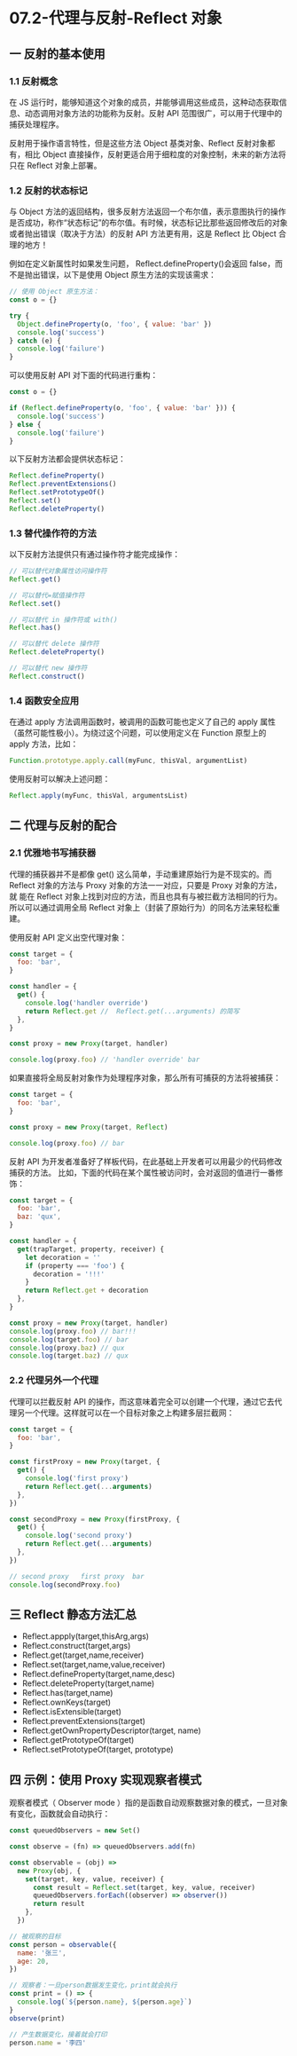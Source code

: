 # 07.2-代理与反射-Reflect 对象

## 一 反射的基本使用

### 1.1 反射概念

在 JS 运行时，能够知道这个对象的成员，并能够调用这些成员，这种动态获取信息、动态调用对象方法的功能称为反射。反射 API 范围很广，可以用于代理中的捕获处理程序。

反射用于操作语言特性，但是这些方法 Object 基类对象、Reflect 反射对象都有，相比 Object 直接操作，反射更适合用于细粒度的对象控制，未来的新方法将只在 Reflect 对象上部署。

### 1.2 反射的状态标记

与 Object 方法的返回结构，很多反射方法返回一个布尔值，表示意图执行的操作是否成功，称作“状态标记”的布尔值。有时候，状态标记比那些返回修改后的对象或者抛出错误（取决于方法）的反射 API 方法更有用，这是 Reflect 比 Object 合理的地方！

例如在定义新属性时如果发生问题， Reflect.defineProperty()会返回 false，而不是抛出错误，以下是使用 Object 原生方法的实现该需求：

```js
// 使用 Object 原生方法：
const o = {}

try {
  Object.defineProperty(o, 'foo', { value: 'bar' })
  console.log('success')
} catch (e) {
  console.log('failure')
}
```

可以使用反射 API 对下面的代码进行重构：

```js
const o = {}

if (Reflect.defineProperty(o, 'foo', { value: 'bar' })) {
  console.log('success')
} else {
  console.log('failure')
}
```

以下反射方法都会提供状态标记：

```js
Reflect.defineProperty()
Reflect.preventExtensions()
Reflect.setPrototypeOf()
Reflect.set()
Reflect.deleteProperty()
```

### 1.3 替代操作符的方法

以下反射方法提供只有通过操作符才能完成操作：

```js
// 可以替代对象属性访问操作符
Reflect.get()

// 可以替代=赋值操作符
Reflect.set()

// 可以替代 in 操作符或 with()
Reflect.has()

// 可以替代 delete 操作符
Reflect.deleteProperty()

// 可以替代 new 操作符
Reflect.construct()
```

### 1.4 函数安全应用

在通过 apply 方法调用函数时，被调用的函数可能也定义了自己的 apply 属性（虽然可能性极小）。为绕过这个问题，可以使用定义在 Function 原型上的 apply 方法，比如：

```js
Function.prototype.apply.call(myFunc, thisVal, argumentList)
```

使用反射可以解决上述问题：

```js
Reflect.apply(myFunc, thisVal, argumentsList)
```

## 二 代理与反射的配合

### 2.1 优雅地书写捕获器

代理的捕获器并不是都像 get() 这么简单，手动重建原始行为是不现实的。而 Reflect 对象的方法与 Proxy 对象的方法一一对应，只要是 Proxy 对象的方法，就
能在 Reflect 对象上找到对应的方法，而且也具有与被拦截方法相同的行为。所以可以通过调用全局 Reflect 对象上（封装了原始行为）的同名方法来轻松重建。

使用反射 API 定义出空代理对象：

```js
const target = {
  foo: 'bar',
}

const handler = {
  get() {
    console.log('handler override')
    return Reflect.get //  Reflect.get(...arguments) 的简写
  },
}

const proxy = new Proxy(target, handler)

console.log(proxy.foo) // 'handler override' bar
```

如果直接将全局反射对象作为处理程序对象，那么所有可捕获的方法将被捕获：

```js
const target = {
  foo: 'bar',
}

const proxy = new Proxy(target, Reflect)

console.log(proxy.foo) // bar
```

反射 API 为开发者准备好了样板代码，在此基础上开发者可以用最少的代码修改捕获的方法。 比如，下面的代码在某个属性被访问时，会对返回的值进行一番修饰：

```js
const target = {
  foo: 'bar',
  baz: 'qux',
}

const handler = {
  get(trapTarget, property, receiver) {
    let decoration = ''
    if (property === 'foo') {
      decoration = '!!!'
    }
    return Reflect.get + decoration
  },
}

const proxy = new Proxy(target, handler)
console.log(proxy.foo) // bar!!!
console.log(target.foo) // bar
console.log(proxy.baz) // qux
console.log(target.baz) // qux
```

### 2.2 代理另外一个代理

代理可以拦截反射 API 的操作，而这意味着完全可以创建一个代理，通过它去代理另一个代理。这样就可以在一个目标对象之上构建多层拦截网：

```js
const target = {
  foo: 'bar',
}

const firstProxy = new Proxy(target, {
  get() {
    console.log('first proxy')
    return Reflect.get(...arguments)
  },
})

const secondProxy = new Proxy(firstProxy, {
  get() {
    console.log('second proxy')
    return Reflect.get(...arguments)
  },
})

// second proxy   first proxy  bar
console.log(secondProxy.foo)
```

## 三 Reflect 静态方法汇总

- Reflect.appply(target,thisArg,args)
- Reflect.construct(target,args)
- Reflect.get(target,name,receiver)
- Reflect.set(target,name,value,receiver)
- Reflect.defineProperty(target,name,desc)
- Reflect.deleteProperty(target,name)
- Reflect.has(target,name)
- Reflect.ownKeys(target)
- Reflect.isExtensible(target)
- Reflect.preventExtensions(target)
- Reflect.getOwnPropertyDescriptor(target, name)
- Reflect.getPrototypeOf(target)
- Reflect.setPrototypeOf(target, prototype)

## 四 示例：使用 Proxy 实现观察者模式

观察者模式（ Observer mode ）指的是函数自动观察数据对象的模式，一旦对象有变化，函数就会自动执行：

```js
const queuedObservers = new Set()

const observe = (fn) => queuedObservers.add(fn)

const observable = (obj) =>
  new Proxy(obj, {
    set(target, key, value, receiver) {
      const result = Reflect.set(target, key, value, receiver)
      queuedObservers.forEach((observer) => observer())
      return result
    },
  })

// 被观察的目标
const person = observable({
  name: '张三',
  age: 20,
})

// 观察者：一旦person数据发生变化，print就会执行
const print = () => {
  console.log(`${person.name}, ${person.age}`)
}
observe(print)

// 产生数据变化，接着就会打印
person.name = '李四'
```
